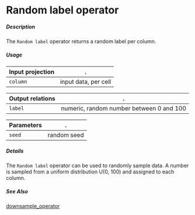 # Random label operator

##### Description

The `Random label` operator returns a random label per column.

##### Usage

Input projection|.
---|---
`column`        | input data, per cell 

Output relations|.
---|---
`label`        | numeric, random number between 0 and 100

Parameters|.
---|---
`seed`        |  random seed

##### Details

The `Random label` operator can be used to randomly sample data. A number is sampled from a uniform distribution U(0, 100) and assigned to each column.

##### See Also

[downsample_operator](https://github.com/tercen/downsample_operator/)
